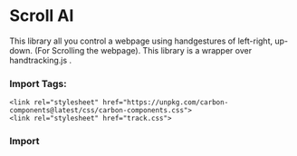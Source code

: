 # Scroll AI

This library all you control a webpage using handgestures of left-right, up-down. (For Scrolling the webpage). This library
is a wrapper over handtracking.js .

### Import <LINK> Tags:

```
<link rel="stylesheet" href="https://unpkg.com/carbon-components@latest/css/carbon-components.css">
<link rel="stylesheet" href="track.css">
```

### Import <SCRIPT> Tags:

```
<script src="https://unpkg.com/carbon-components@latest/scripts/carbon-components.js"></script>
<script src="handtrack.min.js"> </script>
<script src="track.js"></script>      
```

### Click on the Toggle button once the model is loaded
